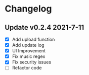 # Changelog

## Update v0.2.4 2021-7-11

- [x] Add upload function
- [x] Add update log
- [x] UI Improvement
- [x] Fix music regex
- [x] Fix security issues
- [ ] Refactor code

